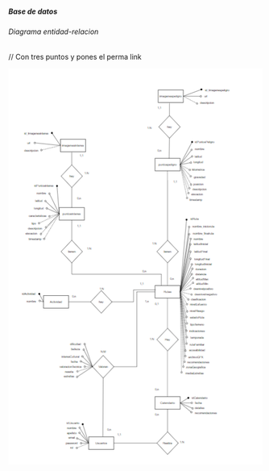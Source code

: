 ##### *Base de datos*

###### Diagrama entidad-relacion
// Con tres puntos y pones el perma link


![diagrama-e/r](https://github.com/MiguelIGP23/DAM1_EQUIPO3_2425/blob/2ff84c4b6d9851bdd404d5ab7e7a641d1925552e/equipo3/Bases%20de%20Datos/Imagen%20entidad-relacion.PNG)
